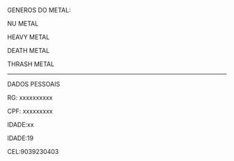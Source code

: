 
GENEROS DO METAL:


NU METAL

HEAVY METAL

DEATH METAL

THRASH METAL

---

DADOS PESSOAIS

RG: xxxxxxxxxx

CPF: xxxxxxxxx

IDADE:xx

IDADE:19

CEL:9039230403

